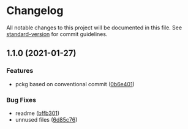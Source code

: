 # Changelog

All notable changes to this project will be documented in this file. See [standard-version](https://github.com/conventional-changelog/standard-version) for commit guidelines.

## 1.1.0 (2021-01-27)


### Features

* pckg based on conventional commit ([0b6e401](https://github.com/diogojorgebasso/bootcamp-python-igti/commit/0b6e4010025eb2c81921ba07c0ef3006e89fc009))


### Bug Fixes

* readme ([bffb301](https://github.com/diogojorgebasso/bootcamp-python-igti/commit/bffb301e6f4a78f545e69782f5862044b35b1093))
* unnused files ([6d85c76](https://github.com/diogojorgebasso/bootcamp-python-igti/commit/6d85c76a299d54331a694d30bb068af61d3e8b57))
